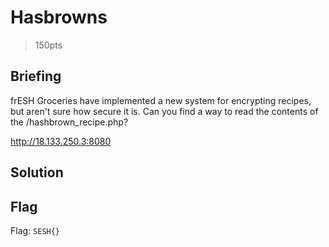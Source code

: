# Hasbrowns
> 150pts

## Briefing
frESH Groceries have implemented a new system for encrypting recipes, but aren't sure how secure it is. Can you find a way to read the contents of the /hashbrown_recipe.php?

http://18.133.250.3:8080

## Solution

## Flag
Flag: `SESH{}`